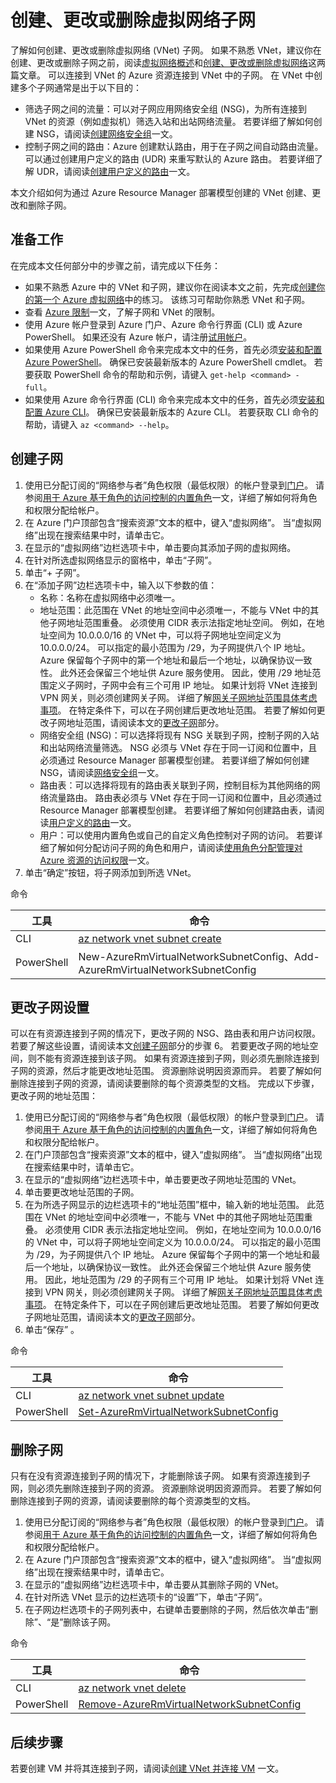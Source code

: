 <properties
    pageTitle="创建、更改或删除 Azure 虚拟网络子网 | Azure"
    description="了解如何创建、更改或删除虚拟网络子网。"
    services="virtual-network"
    documentationcenter="na"
    author="jimdial"
    manager="timlt"
    editor=""
    tags="azure-resource-manager" />
<tags
    ms.assetid=""
    ms.service="virtual-network"
    ms.devlang="na"
    ms.topic="article"
    ms.tgt_pltfrm="na"
    ms.workload="infrastructure-services"
    ms.date="05/10/2017"
    wacn.date="06/05/2017"
    ms.author="v-dazen"
    ms.translationtype="Human Translation"
    ms.sourcegitcommit="08618ee31568db24eba7a7d9a5fc3b079cf34577"
    ms.openlocfilehash="fa17b03412492ffde2c5f9c092619451eca7b291"
    ms.contentlocale="zh-cn"
    ms.lasthandoff="05/26/2017" />

# <a name="create-change-or-delete-virtual-network-subnets"></a>创建、更改或删除虚拟网络子网

了解如何创建、更改或删除虚拟网络 (VNet) 子网。 如果不熟悉 VNet，建议你在创建、更改或删除子网之前，阅读[虚拟网络概述](/documentation/articles/virtual-networks-overview/)和[创建、更改或删除虚拟网络](/documentation/articles/virtual-network-manage-network/)这两篇文章。 可以连接到 VNet 的 Azure 资源连接到 VNet 中的子网。 在 VNet 中创建多个子网通常是出于以下目的：
- 筛选子网之间的流量：可以对子网应用网络安全组 (NSG)，为所有连接到 VNet 的资源（例如虚拟机）筛选入站和出站网络流量。 若要详细了解如何创建 NSG，请阅读[创建网络安全组](/documentation/articles/virtual-networks-create-nsg-arm-pportal/)一文。
- 控制子网之间的路由：Azure 创建默认路由，用于在子网之间自动路由流量。 可以通过创建用户定义的路由 (UDR) 来重写默认的 Azure 路由。 若要详细了解 UDR，请阅读[创建用户定义的路由](/documentation/articles/virtual-network-create-udr-arm-ps/)一文。 

本文介绍如何为通过 Azure Resource Manager 部署模型创建的 VNet 创建、更改和删除子网。

## <a name="before"></a>准备工作

在完成本文任何部分中的步骤之前，请完成以下任务：

- 如果不熟悉 Azure 中的 VNet 和子网，建议你在阅读本文之前，先完成[创建你的第一个 Azure 虚拟网络](/documentation/articles/virtual-network-get-started-vnet-subnet/)中的练习。 该练习可帮助你熟悉 VNet 和子网。
- 查看 [Azure 限制](/documentation/articles/azure-subscription-service-limits/#azure-resource-manager-virtual-networking-limits)一文，了解子网和 VNet 的限制。
- 使用 Azure 帐户登录到 Azure 门户、Azure 命令行界面 (CLI) 或 Azure PowerShell。 如果还没有 Azure 帐户，请注册[试用帐户](/pricing/1rmb-trial)。
- 如果使用 Azure PowerShell 命令来完成本文中的任务，首先必须[安装和配置 Azure PowerShell](https://docs.microsoft.com/zh-cn/powershell/azureps-cmdlets-docs)。 确保已安装最新版本的 Azure PowerShell cmdlet。 若要获取 PowerShell 命令的帮助和示例，请键入 `get-help <command> -full`。
- 如果使用 Azure 命令行界面 (CLI) 命令来完成本文中的任务，首先必须[安装和配置 Azure CLI](https://docs.microsoft.com/zh-cn/cli/azure/install-azure-cli)。 确保已安装最新版本的 Azure CLI。 若要获取 CLI 命令的帮助，请键入 `az <command> --help`。

## <a name="create-subnet"></a>创建子网

1. 使用已分配订阅的“网络参与者”角色权限（最低权限）的帐户登录到[门户](https://portal.azure.cn)。 请参阅[用于 Azure 基于角色的访问控制的内置角色](/documentation/articles/role-based-access-built-in-roles/#network-contributor)一文，详细了解如何将角色和权限分配给帐户。
2. 在 Azure 门户顶部包含“搜索资源”文本的框中，键入“虚拟网络”。 当“虚拟网络”出现在搜索结果中时，请单击它。
3. 在显示的“虚拟网络”边栏选项卡中，单击要向其添加子网的虚拟网络。
4. 在针对所选虚拟网络显示的窗格中，单击“子网”。
5. 单击“+ 子网”。
6. 在“添加子网”边栏选项卡中，输入以下参数的值：
    - 名称：名称在虚拟网络中必须唯一。
    - 地址范围：此范围在 VNet 的地址空间中必须唯一，不能与 VNet 中的其他子网地址范围重叠。 必须使用 CIDR 表示法指定地址空间。 例如，在地址空间为 10.0.0.0/16 的 VNet 中，可以将子网地址空间定义为 10.0.0.0/24。 可以指定的最小范围为 /29，为子网提供八个 IP 地址。 Azure 保留每个子网中的第一个地址和最后一个地址，以确保协议一致性。 此外还会保留三个地址供 Azure 服务使用。 因此，使用 /29 地址范围定义子网时，子网中会有三个可用 IP 地址。 如果计划将 VNet 连接到 VPN 网关，则必须创建网关子网。 详细了解[网关子网地址范围具体考虑事项](/documentation/articles/vpn-gateway-about-vpn-gateway-settings/#gwsub)。 在特定条件下，可以在子网创建后更改地址范围。 若要了解如何更改子网地址范围，请阅读本文的[更改子网](#change-subnet)部分。
    - 网络安全组 (NSG)：可以选择将现有 NSG 关联到子网，控制子网的入站和出站网络流量筛选。 NSG 必须与 VNet 存在于同一订阅和位置中，且必须通过 Resource Manager 部署模型创建。 若要详细了解如何创建 NSG，请阅读[网络安全组](/documentation/articles/virtual-networks-create-nsg-arm-pportal/)一文。
    - 路由表：可以选择将现有的路由表关联到子网，控制目标为其他网络的网络流量路由。 路由表必须与 VNet 存在于同一订阅和位置中，且必须通过 Resource Manager 部署模型创建。 若要详细了解如何创建路由表，请阅读[用户定义的路由](/documentation/articles/virtual-network-create-udr-arm-ps/)一文。
    - 用户：可以使用内置角色或自己的自定义角色控制对子网的访问。 若要详细了解如何分配访问子网的角色和用户，请阅读[使用角色分配管理对 Azure 资源的访问权限](/documentation/articles/role-based-access-control-configure/#add-access)一文。
7. 单击“确定”按钮，将子网添加到所选 VNet。

命令

|工具|命令|
|---|---|
|CLI|[az network vnet subnet create](https://docs.microsoft.com/zh-cn/cli/azure/network/vnet/subnet#create)|
|PowerShell|[](https://docs.microsoft.com/zh-cn/powershell/module/azurerm.network/new-azurermvirtualnetworksubnetconfig?view=azurermps-3.8.0)New-AzureRmVirtualNetworkSubnetConfig、[](https://docs.microsoft.com/zh-cn/powershell/module/azurerm.network/add-azurermvirtualnetworksubnetconfig?view=azurermps-3.8.0)Add-AzureRmVirtualNetworkSubnetConfig|

## <a name="change-subnet"></a>更改子网设置

可以在有资源连接到子网的情况下，更改子网的 NSG、路由表和用户访问权限。 若要了解这些设置，请阅读本文[创建子网](#create-subnet)部分的步骤 6。 若要更改子网的地址空间，则不能有资源连接到该子网。 如果有资源连接到子网，则必须先删除连接到子网的资源，然后才能更改地址范围。 资源删除说明因资源而异。 若要了解如何删除连接到子网的资源，请阅读要删除的每个资源类型的文档。 完成以下步骤，更改子网的地址范围：

1. 使用已分配订阅的“网络参与者”角色权限（最低权限）的帐户登录到[门户](https://portal.azure.cn)。 请参阅[用于 Azure 基于角色的访问控制的内置角色](/documentation/articles/role-based-access-built-in-roles/#network-contributor)一文，详细了解如何将角色和权限分配给帐户。
2. 在门户顶部包含“搜索资源”文本的框中，键入“虚拟网络”。 当“虚拟网络”出现在搜索结果中时，请单击它。
3. 在显示的“虚拟网络”边栏选项卡中，单击要更改子网地址范围的 VNet。
4. 单击要更改地址范围的子网。
5. 在为所选子网显示的边栏选项卡的“地址范围”框中，输入新的地址范围。 此范围在 VNet 的地址空间中必须唯一，不能与 VNet 中的其他子网地址范围重叠。 必须使用 CIDR 表示法指定地址空间。 例如，在地址空间为 10.0.0.0/16 的 VNet 中，可以将子网地址空间定义为 10.0.0.0/24。 可以指定的最小范围为 /29，为子网提供八个 IP 地址。 Azure 保留每个子网中的第一个地址和最后一个地址，以确保协议一致性。 此外还会保留三个地址供 Azure 服务使用。 因此，地址范围为 /29 的子网有三个可用 IP 地址。 如果计划将 VNet 连接到 VPN 网关，则必须创建网关子网。 详细了解[网关子网地址范围具体考虑事项](/documentation/articles/vpn-gateway-about-vpn-gateway-settings/#gwsub)。 在特定条件下，可以在子网创建后更改地址范围。 若要了解如何更改子网地址范围，请阅读本文的[更改子网](#change-subnet)部分。
6. 单击“保存” 。

命令

|工具|命令|
|---|---|
|CLI|[az network vnet subnet update](https://docs.microsoft.com/zh-cn/cli/azure/network/vnet#update)|
|PowerShell|[Set-AzureRmVirtualNetworkSubnetConfig](https://docs.microsoft.com/zh-cn/powershell/module/azurerm.network/set-azurermvirtualnetworksubnetconfig?view=azurermps-3.8.0)|

## <a name="delete-subnet"></a>删除子网

只有在没有资源连接到子网的情况下，才能删除该子网。 如果有资源连接到子网，则必须先删除连接到子网的资源。 资源删除说明因资源而异。 若要了解如何删除连接到子网的资源，请阅读要删除的每个资源类型的文档。

1. 使用已分配订阅的“网络参与者”角色权限（最低权限）的帐户登录到[门户](https://portal.azure.cn)。 请参阅[用于 Azure 基于角色的访问控制的内置角色](/documentation/articles/role-based-access-built-in-roles/#network-contributor)一文，详细了解如何将角色和权限分配给帐户。
2. 在 Azure 门户顶部包含“搜索资源”文本的框中，键入“虚拟网络”。 当“虚拟网络”出现在搜索结果中时，请单击它。
3. 在显示的“虚拟网络”边栏选项卡中，单击要从其删除子网的 VNet。
4. 在针对所选 VNet 显示的边栏选项卡的“设置”下，单击“子网”。
5. 在子网边栏选项卡的子网列表中，右键单击要删除的子网，然后依次单击“删除”、“是”删除该子网。

命令

|工具|命令|
|---|---|
|CLI|[az network vnet delete](https://docs.microsoft.com/zh-cn/cli/azure/network/vnet#delete)|
|PowerShell|[Remove-AzureRmVirtualNetworkSubnetConfig](https://docs.microsoft.com/zh-cn/powershell/module/azurerm.network/remove-azurermvirtualnetworksubnetconfig?view=azurermps-3.8.0)|

## <a name="next-steps"></a>后续步骤

若要创建 VM 并将其连接到子网，请阅读[创建 VNet 并连接 VM](/documentation/articles/virtual-network-get-started-vnet-subnet/#create-vms) 一文。